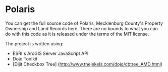 Polaris
=======

You can get the full source code of Polaris, Mecklenburg County's Property Ownership and Land Records here. There are no bounds to what you can do with this code as it is released under the terms of the MIT license.

The project is written using:
* ESRI's ArcGIS Server JavaScript API
* Dojo Toolkit
* [Dijit Checkbox Tree] (http://www.thejekels.com/dojo/cbtree_AMD.html)




